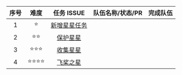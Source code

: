 | 序号   | 难度  | 任务 ISSUE | 队伍名称/状态/PR | 完成队伍 |
| :--: | :--: |:--: | :--: |:--: |
| 1 | ⭐ |       [新增星星任务](https://github.com/Tomoko-hjf/paddleviz/issues/1)         |           |           |
| 2 |   ⭐⭐         |        [保护星星](https://github.com/Tomoko-hjf/paddleviz/issues/1)         |           |           |
| 3 |    ⭐⭐⭐        |       [收集星星](https://github.com/Tomoko-hjf/paddleviz/issues/1)          |           |           |
| 4 |    ⭐⭐⭐⭐        |      [飞桨之星](https://github.com/Tomoko-hjf/paddleviz/issues/1)          |           |           |
